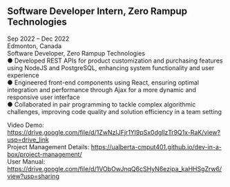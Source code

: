## Software Developer Intern, Zero Rampup Technologies
Sep 2022 – Dec 2022 <br>
Edmonton, Canada <br>
Software Developer, Zero Rampup Technologies <br>
● Developed REST APIs for product customization and purchasing features using NodeJS and PostgreSQL, enhancing
system functionality and user experience <br>
● Engineered front-end components using React, ensuring optimal integration and performance through Ajax for a
more dynamic and responsive user interface <br>
● Collaborated in pair programming to tackle complex algorithmic challenges, improving code quality and solution
efficiency in a team setting <br>

Video Demo: https://drive.google.com/file/d/1ZwNzIJFjr1Yl9pSx0dgllzTr9Q1x-RaK/view?usp=drive_link <br>
Project Management Details: https://ualberta-cmput401.github.io/dev-in-a-box/project-management/ <br>
User Manual: https://drive.google.com/file/d/1VObOwJnqQ6cSHyN6ezipa_kaHHSgZrw6/view?usp=sharing

